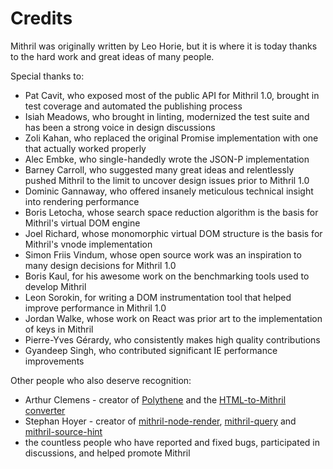 # Credits

Mithril was originally written by Leo Horie, but it is where it is today thanks to the hard work and great ideas of many people.

Special thanks to:

- Pat Cavit, who exposed most of the public API for Mithril 1.0, brought in test coverage and automated the publishing process
- Isiah Meadows, who brought in linting, modernized the test suite and has been a strong voice in design discussions
- Zoli Kahan, who replaced the original Promise implementation with one that actually worked properly
- Alec Embke, who single-handedly wrote the JSON-P implementation
- Barney Carroll, who suggested many great ideas and relentlessly pushed Mithril to the limit to uncover design issues prior to Mithril 1.0
- Dominic Gannaway, who offered insanely meticulous technical insight into rendering performance
- Boris Letocha, whose search space reduction algorithm is the basis for Mithril's virtual DOM engine
- Joel Richard, whose monomorphic virtual DOM structure is the basis for Mithril's vnode implementation
- Simon Friis Vindum, whose open source work was an inspiration to many design decisions for Mithril 1.0
- Boris Kaul, for his awesome work on the benchmarking tools used to develop Mithril
- Leon Sorokin, for writing a DOM instrumentation tool that helped improve performance in Mithril 1.0
- Jordan Walke, whose work on React was prior art to the implementation of keys in Mithril
- Pierre-Yves Gérardy, who consistently makes high quality contributions
- Gyandeep Singh, who contributed significant IE performance improvements

Other people who also deserve recognition:

- Arthur Clemens - creator of [Polythene](https://github.com/ArthurClemens/Polythene) and the [HTML-to-Mithril converter](http://arthurclemens.github.io/mithril-template-converter/index.html)
- Stephan Hoyer - creator of [mithril-node-render](https://github.com/StephanHoyer/mithril-node-render), [mithril-query](https://github.com/StephanHoyer/mithril-query) and [mithril-source-hint](https://github.com/StephanHoyer/mithril-source-hint)
- the countless people who have reported and fixed bugs, participated in discussions, and helped promote Mithril

